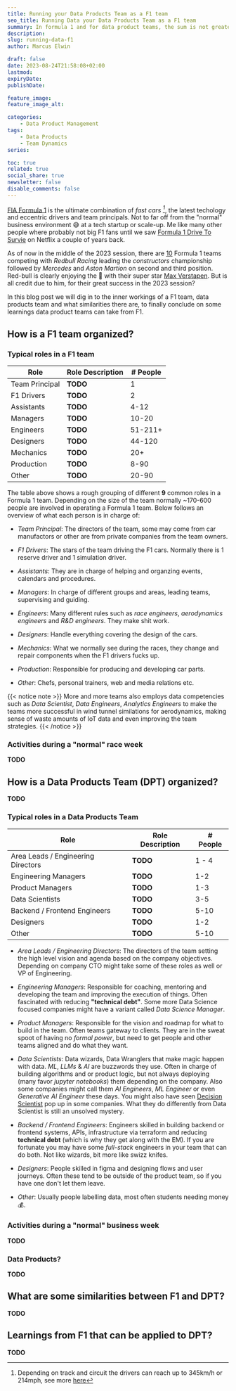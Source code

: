 ```yaml
---
title: Running your Data Products Team as a F1 team
seo_title: Running Data your Data Products Team as a F1 team
summary: In formula 1 and for data product teams, the sum is not greater than than is parts.
description: 
slug: running-data-f1
author: Marcus Elwin

draft: false
date: 2023-08-24T21:58:08+02:00
lastmod: 
expiryDate: 
publishDate: 

feature_image: 
feature_image_alt: 

categories:
    - Data Product Management
tags:
    - Data Products
    - Team Dynamics
series:

toc: true
related: true
social_share: true
newsletter: false
disable_comments: false
---
```

[FIA Formula 1](https://www.formula1.com/) is the ultimate combination of <cite>fast cars [^1]</cite>, the latest techology and eccentric drivers and team principals. Not to far off from the "normal" business environment :sweat_smile: at a tech startup or scale-up. Me like many other people where probably not big F1 fans until we saw [Formula 1 Drive To Survie](https://www.netflix.com/se-en/title/80204890) on Netflix a couple of years back. 

As of now in the middle of the 2023 session, there are [10](https://www.formula1.com/en/teams.html) Formula 1 teams competing with *Redbull Racing* leading the *constructors* championship followed by *Mercedes* and *Aston Martion* on second and third position. Red-bull is clearly enjoying the :crown: with their super star [Max Verstapen](https://sv.wikipedia.org/wiki/Max_Verstappen). But is all credit due to him, for their great success in the 2023 session?

In this blog post we will dig in to the inner workings of a F1 team, data products team and what similarities there are, to finally conclude on some learnings data product teams can take from F1.

## How is a F1 team organized?  

### Typical roles in a F1 team

| Role   | Role Description     | # People   |
| --------  | -------- | ------ |
| Team Principal | __TODO__ | 1 |
| F1 Drivers | __TODO__ | 2 |
| Assistants | __TODO__ | 4-12 |
| Managers | __TODO__ | 10-20 |
| Engineers | __TODO__ | 51-211+|
| Designers | __TODO__ | 44-120|
| Mechanics | __TODO__ | 20+|
| Production | __TODO__ | 8-90|
| Other | __TODO__ | 20-90|

The table above shows a rough grouping of different **9** common roles in a Formula 1 team. Depending on the size of the team normally ~170-600 people are involved in operating a Formula 1 team. Below follows an overview of what each person is in charge of:

* *Team Principal*: The directors of the team, some may come from car manufactors or other are from private companies from the team owners.

* *F1 Drivers*: The stars of the team driving the F1 cars. Normally there is 1 reserve driver and 1 simulation driver.

* *Assistants*: They are in charge of helping and organzing events, calendars and procedures.

* *Managers*: In charge of different groups and areas, leading teams, supervising and guiding.

* *Engineers*: Many different rules such as *race engineers*, *aerodynamics engineers* and *R&D engineers*. They make shit work. 

* *Designers*: Handle everything covering the design of the cars.

* *Mechanics*: What we normally see during the races, they change and repair components when the F1 drivers fucks up.

* *Production*: Responsible for producing and developing car parts.

* *Other*: Chefs, personal trainers,  web and media relations etc.

{{< notice note >}} 
More and more teams also employs data competencies such as *Data Scientist*, *Data Engineers*, *Analytics Engineers* to make the teams more successful in wind tunnel similations for aerodynamics, making sense of waste amounts of IoT data and even improving the team strategies.
{{< /notice >}}

### Activities during a "normal" race week
__TODO__

## How is a Data Products Team (DPT) organized?
__TODO__

### Typical roles in a Data Products Team
| Role   | Role Description     | # People   |
| --------  | -------- | ------ |
| Area Leads / Engineering Directors | __TODO__ | 1 - 4 |
| Engineering Managers | __TODO__ | 1-2 |
| Product Managers | __TODO__ | 1-3 |
| Data Scientists | __TODO__ | 3-5 |
| Backend / Frontend Engineers | __TODO__ | 5-10|
| Designers | __TODO__ | 1-2|
| Other | __TODO__ | 5-10|

* *Area Leads / Engineering Directors*: The directors of the team setting the high level vision and agenda based on the company objectives. Depending on company CTO might take some of these roles as well or VP of Engineering.

* *Engineering Managers*: Responsible for coaching, mentoring and developing the team and improving the execution of things. Often fascinated with reducing **"technical debt"**. Some more Data Science focused companies might have a variant called *Data Science Manager*.

* *Product Managers*: Responsible for the vision and roadmap for what to build in the team. Often teams gateway to clients. They are in the sweat spoot of having no *formal power*, but need to get people and other teams aligned and do what they want.

* *Data Scientists*: Data wizards, Data Wranglers that make magic happen with data. *ML*, *LLMs* & *AI* are buzzwords they use. Often in charge of building algorithms and or product logic, but not always deploying (many favor *jupyter notebooks*) them depending on the company. Also some companies might call them *AI Engineers*, *ML Engineer* or even *Generative AI Engineer* these days. You might also have seen [Decision Scientist](https://chds.hsph.harvard.edu/approaches/what-is-decision-science/) pop up in some companies. What they do differently from Data Scientist is still an unsolved mystery.

* *Backend / Frontend Engineers*: Engineers skilled in building backend or frontend systems, APIs, infrastructure via terraform and reducing **technical debt** (which is why they get along with the EM). If you are fortunate you may have some *full-stack* engineers in your team that can do both. Not like wizards, bit more like swizz knifes.

* *Designers*: People skilled in figma and designing flows and user journeys. Often these tend to be outside of the product team, so if you have one don't let them leave.

* *Other*: Usually people labelling data, most often students needing money :moneybag:.

### Activities during a "normal" business week
__TODO__

### Data Products?
__TODO__

## What are some similarities between F1 and DPT?
__TODO__

## Learnings from F1 that can be applied to DPT?
__TODO__


[^1]: Depending on track and circuit the drivers can reach up to 345km/h or 214mph, see more [here](https://www.autosport.com/f1/news/how-fast-is-an-f1-car-top-speeds-of-f1-indycar-motogp-and-more-4980734/4980734/)

